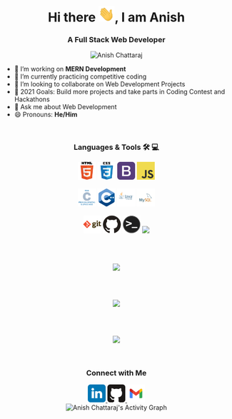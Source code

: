 <h1 align="center"> Hi there <img src="https://raw.githubusercontent.com/ABSphreak/ABSphreak/master/gifs/Hi.gif" width="36px" style="max-width:100%;">, I am Anish </h1>
<h3 align="center"> A Full Stack Web Developer </h3>
<p align="center"> <img src="https://komarev.com/ghpvc/?username=anish2604" alt="Anish Chattaraj" /> </p>
<!-- **anish2604/anish2604** is a ✨ _special_ ✨ repository because its `README.md` (this file) appears on your GitHub profile. -->

- 🔭 I’m working on **MERN Development**
- 🌱 I’m currently practicing competitive coding
- 👯 I’m looking to collaborate on Web Development Projects
- 🥅 2021 Goals: Build more projects and take parts in Coding Contest and Hackathons
- 💬 Ask me about Web Development
- 😄 Pronouns: **He/Him**

<br>
<h3 align="center"> Languages & Tools 🛠 💻</h3>
<div align="center">
  <code><img height="40" src="https://raw.githubusercontent.com/github/explore/80688e429a7d4ef2fca1e82350fe8e3517d3494d/topics/html/html.png"></code>
  <code><img height="40" src="https://raw.githubusercontent.com/github/explore/80688e429a7d4ef2fca1e82350fe8e3517d3494d/topics/css/css.png"></code>
  <code><img height="40" src="https://raw.githubusercontent.com/github/explore/80688e429a7d4ef2fca1e82350fe8e3517d3494d/topics/bootstrap/bootstrap.png"></code>
  <code><img height="40" src="https://raw.githubusercontent.com/github/explore/80688e429a7d4ef2fca1e82350fe8e3517d3494d/topics/javascript/javascript.png"></code>
  <br><br>
  <code><img height="40" src="https://raw.githubusercontent.com/github/explore/80688e429a7d4ef2fca1e82350fe8e3517d3494d/topics/c/c.png"></code>
  <code><img height="40" src="https://raw.githubusercontent.com/github/explore/80688e429a7d4ef2fca1e82350fe8e3517d3494d/topics/cpp/cpp.png"></code>
  <code><img height="40" src="https://raw.githubusercontent.com/github/explore/80688e429a7d4ef2fca1e82350fe8e3517d3494d/topics/java/java.png"></code>
  <code><img height="40" src="https://raw.githubusercontent.com/github/explore/80688e429a7d4ef2fca1e82350fe8e3517d3494d/topics/mysql/mysql.png"></code>
  <br><br>
  <code><img height="40" src="https://raw.githubusercontent.com/github/explore/80688e429a7d4ef2fca1e82350fe8e3517d3494d/topics/git/git.png"></code>
  <code><img height="40" src="https://raw.githubusercontent.com/github/explore/80688e429a7d4ef2fca1e82350fe8e3517d3494d/topics/github-api/github-api.png"></code>
  <code><img height="40" src="https://raw.githubusercontent.com/github/explore/80688e429a7d4ef2fca1e82350fe8e3517d3494d/topics/terminal/terminal.png"></code>
  <code><img height="40" src="https://upload.wikimedia.org/wikipedia/commons/thumb/9/9a/Visual_Studio_Code_1.35_icon.svg/1024px-Visual_Studio_Code_1.35_icon.svg.png"></code>
  <br><br>
</div>
<br><br>

<p align="center">
<img src="https://github-readme-streak-stats.herokuapp.com/?user=anish2604&theme=radical")
</p>

<br><br>

<p align="center">
<img src="https://github-readme-stats.vercel.app/api?username=anish2604&show_icons=true&hide_border=true&theme=dark">
</p>

<br><br>

<p align="center">
<img src="https://github-readme-stats.vercel.app/api/top-langs/?username=anish2604&layout=compact&theme=dark" src="https://github.com/anuraghazra/github-readme-stats">
</p>

<br>

<h3 align="center"> Connect with Me</h3>
<div align="center">
  <a href="https://www.linkedin.com/in/anish-chattaraj-103855189/" target="_blank">
    <img src="https://github.com/edent/SuperTinyIcons/blob/master/images/svg/linkedin.svg" target="_blank" alt="Anish | LinkedIn" width="40px" >
  </a>
    <a href="https://github.com/anish2604" target="_blank">
    <img src="https://github.com/edent/SuperTinyIcons/blob/master/images/svg/github.svg" target="_blank" alt="Anish| Gmail" width="40px" >
  </a>
  <a href="mailto:anish.chattaraj2019@vitstudent.ac.in" target="_blank">
    <img src="https://github.com/edent/SuperTinyIcons/blob/master/images/svg/gmail.svg" target="_blank" alt="Anish| Gmail" width="40px" >
  </a>
 <br/>
  
  <img alt="Anish Chattaraj's Activity Graph" src="https://activity-graph.herokuapp.com/graph?username=anish2604&amp;bg_color=0D1117&amp;color=548C55&amp;line=548C55&amp;point=FFFFFF&amp;hide_border=true" style="max-width:100%;">
</div>
